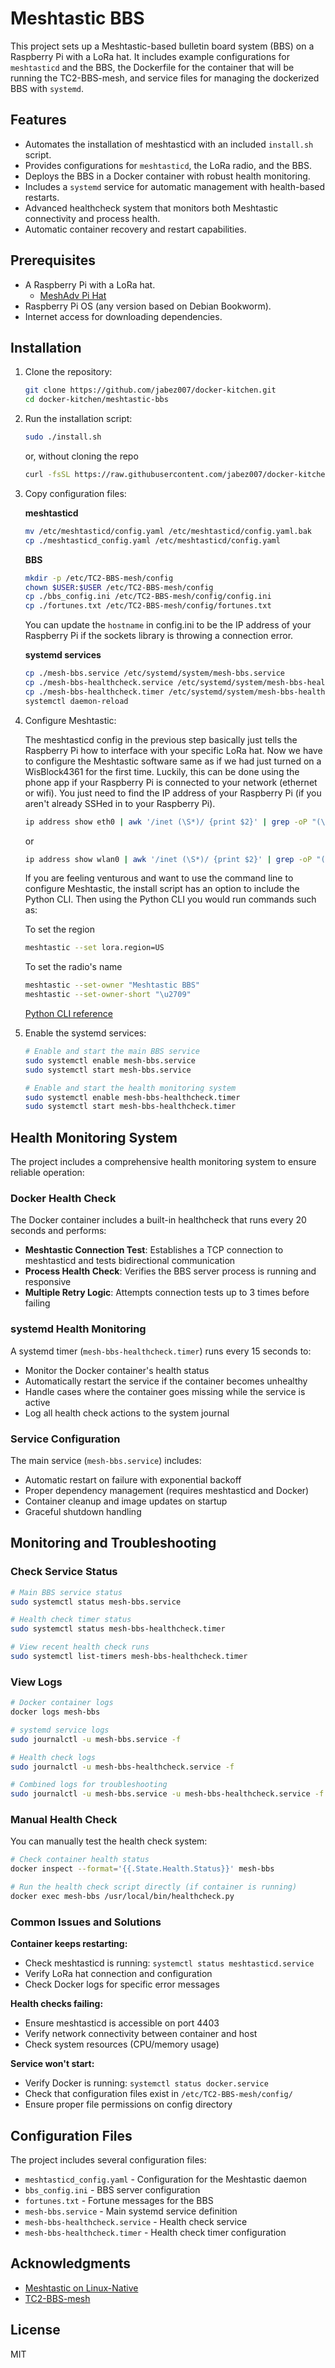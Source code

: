 # Meshtastic BBS

This project sets up a Meshtastic-based bulletin board system (BBS) on a Raspberry Pi with a LoRa hat.
It includes example configurations for `meshtasticd` and the BBS,
the Dockerfile for the container that will be running the TC2-BBS-mesh,
and service files for managing the dockerized BBS with `systemd`.

## Features

- Automates the installation of meshtasticd with an included `install.sh` script.
- Provides configurations for `meshtasticd`, the LoRa radio, and the BBS.
- Deploys the BBS in a Docker container with robust health monitoring.
- Includes a `systemd` service for automatic management with health-based restarts.
- Advanced healthcheck system that monitors both Meshtastic connectivity and process health.
- Automatic container recovery and restart capabilities.

## Prerequisites

- A Raspberry Pi with a LoRa hat.
  - [MeshAdv Pi Hat](https://www.etsy.com/listing/1849074257/meshadv-pi-hat-v11-fully-assembled-1)
- Raspberry Pi OS (any version based on Debian Bookworm).
- Internet access for downloading dependencies.

## Installation

1. Clone the repository:

   ```bash
   git clone https://github.com/jabez007/docker-kitchen.git
   cd docker-kitchen/meshtastic-bbs
   ```

2. Run the installation script:

   ```bash
   sudo ./install.sh
   ```

   or, without cloning the repo

   ```bash
   curl -fsSL https://raw.githubusercontent.com/jabez007/docker-kitchen/master/meshtastic-bbs/install.sh | bash
   ```

3. Copy configuration files:

   **meshtasticd**

   ```bash
   mv /etc/meshtasticd/config.yaml /etc/meshtasticd/config.yaml.bak
   cp ./meshtasticd_config.yaml /etc/meshtasticd/config.yaml
   ```

   **BBS**

   ```bash
   mkdir -p /etc/TC2-BBS-mesh/config
   chown $USER:$USER /etc/TC2-BBS-mesh/config
   cp ./bbs_config.ini /etc/TC2-BBS-mesh/config/config.ini
   cp ./fortunes.txt /etc/TC2-BBS-mesh/config/fortunes.txt
   ```

   You can update the `hostname` in config.ini
   to be the IP address of your Raspberry Pi
   if the sockets library is throwing a connection error.

   **systemd services**

   ```bash
   cp ./mesh-bbs.service /etc/systemd/system/mesh-bbs.service
   cp ./mesh-bbs-healthcheck.service /etc/systemd/system/mesh-bbs-healthcheck.service
   cp ./mesh-bbs-healthcheck.timer /etc/systemd/system/mesh-bbs-healthcheck.timer
   systemctl daemon-reload
   ```

4. Configure Meshtastic:

   The meshtasticd config in the previous step
   basically just tells the Raspberry Pi how to interface with your specific LoRa hat.
   Now we have to configure the Meshtastic software
   same as if we had just turned on a WisBlock4361 for the first time.
   Luckily, this can be done using the phone app
   if your Raspberry Pi is connected to your network (ethernet or wifi).
   You just need to find the IP address of your Raspberry Pi
   (if you aren't already SSHed in to your Raspberry Pi).

   ```bash
   ip address show eth0 | awk '/inet (\S*)/ {print $2}' | grep -oP "(\d+\.){3}\d+"
   ```

   or

   ```bash
   ip address show wlan0 | awk '/inet (\S*)/ {print $2}' | grep -oP "(\d+\.){3}\d+"
   ```

   If you are feeling venturous
   and want to use the command line to configure Meshtastic,
   the install script has an option to include the Python CLI.
   Then using the Python CLI you would run commands such as:

   To set the region

   ```bash
   meshtastic --set lora.region=US
   ```

   To set the radio's name

   ```bash
   meshtastic --set-owner "Meshtastic BBS"
   meshtastic --set-owner-short "\u2709"
   ```

   [Python CLI reference](https://meshtastic.org/docs/software/python/cli/)

5. Enable the systemd services:

   ```bash
   # Enable and start the main BBS service
   sudo systemctl enable mesh-bbs.service
   sudo systemctl start mesh-bbs.service

   # Enable and start the health monitoring system
   sudo systemctl enable mesh-bbs-healthcheck.timer
   sudo systemctl start mesh-bbs-healthcheck.timer
   ```

## Health Monitoring System

The project includes a comprehensive health monitoring system to ensure reliable operation:

### Docker Health Check

The Docker container includes a built-in healthcheck that runs every 20 seconds and performs:

- **Meshtastic Connection Test**: Establishes a TCP connection to meshtasticd and tests bidirectional communication
- **Process Health Check**: Verifies the BBS server process is running and responsive
- **Multiple Retry Logic**: Attempts connection tests up to 3 times before failing

### systemd Health Monitoring

A systemd timer (`mesh-bbs-healthcheck.timer`) runs every 15 seconds to:

- Monitor the Docker container's health status
- Automatically restart the service if the container becomes unhealthy
- Handle cases where the container goes missing while the service is active
- Log all health check actions to the system journal

### Service Configuration

The main service (`mesh-bbs.service`) includes:

- Automatic restart on failure with exponential backoff
- Proper dependency management (requires meshtasticd and Docker)
- Container cleanup and image updates on startup
- Graceful shutdown handling

## Monitoring and Troubleshooting

### Check Service Status

```bash
# Main BBS service status
sudo systemctl status mesh-bbs.service

# Health check timer status
sudo systemctl status mesh-bbs-healthcheck.timer

# View recent health check runs
sudo systemctl list-timers mesh-bbs-healthcheck.timer
```

### View Logs

```bash
# Docker container logs
docker logs mesh-bbs

# systemd service logs
sudo journalctl -u mesh-bbs.service -f

# Health check logs
sudo journalctl -u mesh-bbs-healthcheck.service -f

# Combined logs for troubleshooting
sudo journalctl -u mesh-bbs.service -u mesh-bbs-healthcheck.service -f
```

### Manual Health Check

You can manually test the health check system:

```bash
# Check container health status
docker inspect --format='{{.State.Health.Status}}' mesh-bbs

# Run the health check script directly (if container is running)
docker exec mesh-bbs /usr/local/bin/healthcheck.py
```

### Common Issues and Solutions

**Container keeps restarting:**

- Check meshtasticd is running: `systemctl status meshtasticd.service`
- Verify LoRa hat connection and configuration
- Check Docker logs for specific error messages

**Health checks failing:**

- Ensure meshtasticd is accessible on port 4403
- Verify network connectivity between container and host
- Check system resources (CPU/memory usage)

**Service won't start:**

- Verify Docker is running: `systemctl status docker.service`
- Check that configuration files exist in `/etc/TC2-BBS-mesh/config/`
- Ensure proper file permissions on config directory

## Configuration Files

The project includes several configuration files:

- `meshtasticd_config.yaml` - Configuration for the Meshtastic daemon
- `bbs_config.ini` - BBS server configuration
- `fortunes.txt` - Fortune messages for the BBS
- `mesh-bbs.service` - Main systemd service definition
- `mesh-bbs-healthcheck.service` - Health check service
- `mesh-bbs-healthcheck.timer` - Health check timer configuration

## Acknowledgments

- [Meshtastic on Linux-Native](https://meshtastic.org/docs/hardware/devices/linux-native-hardware/)
- [TC2-BBS-mesh](https://github.com/TheCommsChannel/TC2-BBS-mesh)

## License

MIT
